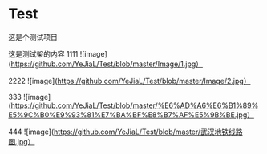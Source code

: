 # Test
这是个测试项目

这是测试架的内容
1111
![image](https://github.com/YeJiaL/Test/blob/master/Image/1.jpg）

2222
![image](https://github.com/YeJiaL/Test/blob/master/Image/2.jpg）

333
![image](https://github.com/YeJiaL/Test/blob/master/%E6%AD%A6%E6%B1%89%E5%9C%B0%E9%93%81%E7%BA%BF%E8%B7%AF%E5%9B%BE.jpg）


444
![image](https://github.com/YeJiaL/Test/blob/master/武汉地铁线路图.jpg）



